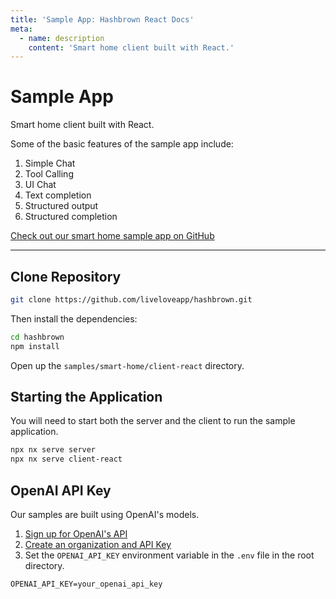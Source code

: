 ```yaml
---
title: 'Sample App: Hashbrown React Docs'
meta:
  - name: description
    content: 'Smart home client built with React.'
---
```

# Sample App

<p class="subtitle">Smart home client built with React.</p>

Some of the basic features of the sample app include:

1. Simple Chat
2. Tool Calling
3. UI Chat
4. Text completion
5. Structured output
6. Structured completion

[Check out our smart home sample app on GitHub](https://github.com/liveloveapp/hashbrown/tree/main/samples/smart-home/client-react)

---

## Clone Repository

<hb-code-example header="terminal">

```bash
git clone https://github.com/liveloveapp/hashbrown.git
```

</hb-code-example>

Then install the dependencies:

<hb-code-example header="terminal">

```bash
cd hashbrown
npm install
```

</hb-code-example>

Open up the `samples/smart-home/client-react` directory.

## Starting the Application

You will need to start both the server and the client to run the sample application.

<hb-code-example header="terminal">

```bash
npx nx serve server
npx nx serve client-react
```

</hb-code-example>

## OpenAI API Key

Our samples are built using OpenAI's models.

1. [Sign up for OpenAI's API](https://openai.com/api/)
2. [Create an organization and API Key](https://platform.openai.com/settings/organization/api-keys)
3. Set the `OPENAI_API_KEY` environment variable in the `.env` file in the root directory.

```
OPENAI_API_KEY=your_openai_api_key
```
